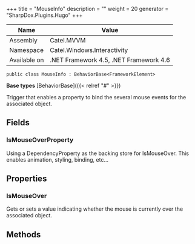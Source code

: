 

+++
title = "MouseInfo" 
description = ""
weight = 20
generator = "SharpDox.Plugins.Hugo"
+++

Name|Value
---|---
Assembly|Catel.MVVM
Namespace|Catel.Windows.Interactivity
Available on|.NET Framework 4.5, .NET Framework 4.6

```
public class MouseInfo : BehaviorBase<FrameworkElement>
```

**Base types**
[BehaviorBase]({{< relref "#" >}})

Trigger that enables a property to bind the several mouse events for the associated object.

## Fields

### IsMouseOverProperty

Using a DependencyProperty as the backing store for IsMouseOver. This enables animation, styling, binding, etc...

## Properties

### IsMouseOver

Gets or sets a value indicating whether the mouse is currently over the associated object.

## Methods

